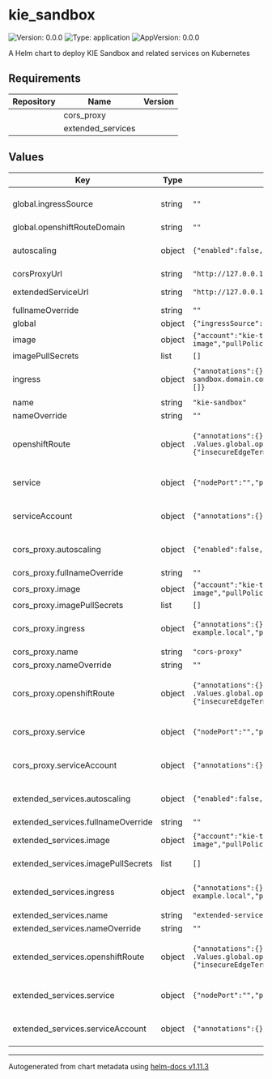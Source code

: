 # kie_sandbox

![Version: 0.0.0](https://img.shields.io/badge/Version-0.0.0-informational?style=flat-square) ![Type: application](https://img.shields.io/badge/Type-application-informational?style=flat-square) ![AppVersion: 0.0.0](https://img.shields.io/badge/AppVersion-0.0.0-informational?style=flat-square)

A Helm chart to deploy KIE Sandbox and related services on Kubernetes

## Requirements

| Repository | Name              | Version |
| ---------- | ----------------- | ------- |
|            | cors_proxy        |         |
|            | extended_services |         |

## Values

| Key                                | Type   | Default                                                                                                                                                                       | Description                                                                                                                                     |
| ---------------------------------- | ------ | ----------------------------------------------------------------------------------------------------------------------------------------------------------------------------- | ----------------------------------------------------------------------------------------------------------------------------------------------- |
| global.ingressSource               | string | `""`                                                                                                                                                                          | Which ingress source is being used (none/"minikube"/"openshift") Obs.: For NOTES generation only                                                |
| global.openshiftRouteDomain        | string | `""`                                                                                                                                                                          | If using OpenShift Routes, set the Route domain                                                                                                 |
| autoscaling                        | object | `{"enabled":false,"maxReplicas":100,"minReplicas":1,"targetCPUUtilizationPercentage":80}`                                                                                     | KIE Sandbox HorizontalPodAutoscaler configuration (https://kubernetes.io/docs/tasks/run-application/horizontal-pod-autoscale/)                  |
| corsProxyUrl                       | string | `"http://127.0.0.1:8081"`                                                                                                                                                     | The value used in KIE_SANDBOX_CORS_PROXY_URL                                                                                                    |
| extendedServiceUrl                 | string | `"http://127.0.0.1:21345"`                                                                                                                                                    | The value used in KIE_SANDBOX_EXTENDED_SERVICES_URL                                                                                             |
| fullnameOverride                   | string | `""`                                                                                                                                                                          | Overrides charts full name                                                                                                                      |
| global                             | object | `{"ingressSource":"","openshiftRouteDomain":""}`                                                                                                                              | Global configurations                                                                                                                           |
| image                              | object | `{"account":"kie-tools","name":"kie-sandbox-image","pullPolicy":"IfNotPresent","registry":"quay.io","tag":"latest"}`                                                          | Image source configuration for the KIE Sandbox image                                                                                            |
| imagePullSecrets                   | list   | `[]`                                                                                                                                                                          | Pull secrets used when pulling KIE Sandbox image                                                                                                |
| ingress                            | object | `{"annotations":{},"className":"","enabled":false,"hosts":[{"host":"kie-sandbox.domain.com","paths":[{"path":"/","pathType":"ImplementationSpecific"}]}],"tls":[]}`           | KIE Sandbox Ingress configuration (https://kubernetes.io/docs/concepts/services-networking/ingress/)                                            |
| name                               | string | `"kie-sandbox"`                                                                                                                                                               | The KIE Sandbox application name                                                                                                                |
| nameOverride                       | string | `""`                                                                                                                                                                          | Overrides charts name                                                                                                                           |
| openshiftRoute                     | object | `{"annotations":{},"enabled":false,"host":"kie-sandbox.{{ .Values.global.openshiftRouteDomain }}","tls":{"insecureEdgeTerminationPolicy":"None","termination":"edge"}}`       | KIE Sandbox OpenShift Route configuration (https://docs.openshift.com/container-platform/4.14/networking/routes/route-configuration.html)       |
| service                            | object | `{"nodePort":"","port":8080,"type":"ClusterIP"}`                                                                                                                              | KIE Sandbox Service configuration (https://kubernetes.io/docs/concepts/services-networking/service/)                                            |
| serviceAccount                     | object | `{"annotations":{},"create":true,"name":""}`                                                                                                                                  | KIE Sandbox ServiceAccount configuration (https://kubernetes.io/docs/concepts/security/service-accounts/)                                       |
| cors_proxy.autoscaling             | object | `{"enabled":false,"maxReplicas":100,"minReplicas":1,"targetCPUUtilizationPercentage":80}`                                                                                     | CORS Proxy HorizontalPodAutoscaler configuration (https://kubernetes.io/docs/tasks/run-application/horizontal-pod-autoscale/)                   |
| cors_proxy.fullnameOverride        | string | `""`                                                                                                                                                                          | Overrides charts full name                                                                                                                      |
| cors_proxy.image                   | object | `{"account":"kie-tools","name":"cors-proxy-image","pullPolicy":"IfNotPresent","registry":"quay.io","tag":"latest"}`                                                           | Image source configuration for the CORS Proxy image                                                                                             |
| cors_proxy.imagePullSecrets        | list   | `[]`                                                                                                                                                                          | Pull secrets used when pulling CORS Proxy image                                                                                                 |
| cors_proxy.ingress                 | object | `{"annotations":{},"className":"","enabled":false,"hosts":[{"host":"chart-example.local","paths":[{"path":"/","pathType":"ImplementationSpecific"}]}],"tls":[]}`              | CORS Proxy Ingress configuration (https://kubernetes.io/docs/concepts/services-networking/ingress/)                                             |
| cors_proxy.name                    | string | `"cors-proxy"`                                                                                                                                                                | The CORS Proxy application name                                                                                                                 |
| cors_proxy.nameOverride            | string | `""`                                                                                                                                                                          | Overrides charts name                                                                                                                           |
| cors_proxy.openshiftRoute          | object | `{"annotations":{},"enabled":false,"host":"cors-proxy.{{ .Values.global.openshiftRouteDomain }}","tls":{"insecureEdgeTerminationPolicy":"None","termination":"edge"}}`        | CORS Proxy OpenShift Route configuration (https://docs.openshift.com/container-platform/4.14/networking/routes/route-configuration.html)        |
| cors_proxy.service                 | object | `{"nodePort":"","port":8080,"type":"ClusterIP"}`                                                                                                                              | CORS Proxy Service configuration (https://kubernetes.io/docs/concepts/services-networking/service/)                                             |
| cors_proxy.serviceAccount          | object | `{"annotations":{},"create":true,"name":""}`                                                                                                                                  | CORS Proxy ServiceAccount configuration (https://kubernetes.io/docs/concepts/security/service-accounts/)                                        |
| extended_services.autoscaling      | object | `{"enabled":false,"maxReplicas":100,"minReplicas":1,"targetCPUUtilizationPercentage":80}`                                                                                     | Extended Services HorizontalPodAutoscaler configuration (https://kubernetes.io/docs/tasks/run-application/horizontal-pod-autoscale/)            |
| extended_services.fullnameOverride | string | `""`                                                                                                                                                                          | Overrides charts full name                                                                                                                      |
| extended_services.image            | object | `{"account":"kie-tools","name":"kie-sandbox-extended-services-image","pullPolicy":"IfNotPresent","registry":"quay.io","tag":"latest"}`                                        | Image source configuration for the Extended Services image                                                                                      |
| extended_services.imagePullSecrets | list   | `[]`                                                                                                                                                                          | Pull secrets used when pulling Extended Services image                                                                                          |
| extended_services.ingress          | object | `{"annotations":{},"className":"","enabled":false,"hosts":[{"host":"chart-example.local","paths":[{"path":"/","pathType":"ImplementationSpecific"}]}],"tls":[]}`              | Extended Services Ingress configuration (https://kubernetes.io/docs/concepts/services-networking/ingress/)                                      |
| extended_services.name             | string | `"extended-services"`                                                                                                                                                         | The Extended Services application name                                                                                                          |
| extended_services.nameOverride     | string | `""`                                                                                                                                                                          | Overrides charts name                                                                                                                           |
| extended_services.openshiftRoute   | object | `{"annotations":{},"enabled":false,"host":"extended-services.{{ .Values.global.openshiftRouteDomain }}","tls":{"insecureEdgeTerminationPolicy":"None","termination":"edge"}}` | Extended Services OpenShift Route configuration (https://docs.openshift.com/container-platform/4.14/networking/routes/route-configuration.html) |
| extended_services.service          | object | `{"nodePort":"","port":21345,"type":"ClusterIP"}`                                                                                                                             | Extended Services Service configuration (https://kubernetes.io/docs/concepts/services-networking/service/)                                      |
| extended_services.serviceAccount   | object | `{"annotations":{},"create":true,"name":""}`                                                                                                                                  | Extended Services ServiceAccount configuration (https://kubernetes.io/docs/concepts/security/service-accounts/)                                 |

---

Autogenerated from chart metadata using [helm-docs v1.11.3](https://github.com/norwoodj/helm-docs/releases/v1.11.3)
